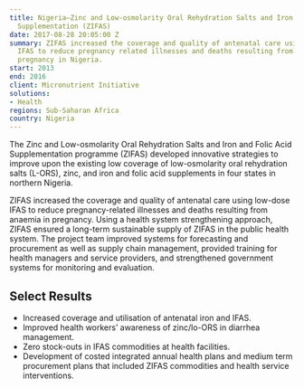 ```yaml
---
title: Nigeria—Zinc and Low-osmolarity Oral Rehydration Salts and Iron and Folic Acid
  Supplementation (ZIFAS)
date: 2017-08-28 20:05:00 Z
summary: ZIFAS increased the coverage and quality of antenatal care using low dose
  IFAS to reduce pregnancy related illnesses and deaths resulting from anaemia in
  pregnancy in Nigeria.
start: 2013
end: 2016
client: Micronutrient Initiative
solutions:
- Health
regions: Sub-Saharan Africa
country: Nigeria
---
```


The Zinc and Low-osmolarity Oral Rehydration Salts and Iron and Folic Acid Supplementation programme (ZIFAS) developed innovative strategies to improve upon the existing low coverage of low-osmolarity oral rehydration salts (L-ORS), zinc, and iron and folic acid supplements in four states in northern Nigeria.

ZIFAS increased the coverage and quality of antenatal care using low-dose IFAS to reduce pregnancy-related illnesses and deaths resulting from anaemia in pregnancy. Using a health system strengthening approach, ZIFAS ensured a long-term sustainable supply of ZIFAS in the public health system. The project team improved systems for forecasting and procurement as well as supply chain management, provided training for health managers and service providers, and strengthened government systems for monitoring and evaluation.

## Select Results

* Increased coverage and utilisation of antenatal iron and IFAS.
* Improved health workers’ awareness of zinc/lo-ORS in diarrhea management.
* Zero stock-outs in IFAS commodities at health facilities.
* Development of costed integrated annual health plans and medium term procurement plans that included ZIFAS commodities and health service interventions.